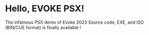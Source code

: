# Hello, EVOKE PSX!
The infamous PSX demo of Evoke 2023
Source code, EXE, and ISO (BIN/CUE format) is finally available !

